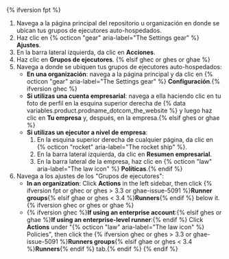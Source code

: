 {% ifversion fpt %}
1. Navega a la página principal del repositorio u organización en donde se ubican tus grupos de ejecutores auto-hospedados.
2. Haz clic en {% octicon "gear" aria-label="The Settings gear" %} **Ajustes**.
3. En la barra lateral izquierda, da clic en **Acciones**.
4. Haz clic en **Grupos de ejecutores**.
{% elsif ghec or ghes or ghae %}
1. Navega a donde se ubiquen tus grupos de ejecutores auto-hospedados:
   * **En una organización**: navega a la página principal y da clic en {% octicon "gear" aria-label="The Settings gear" %} **Configuración**.{% ifversion ghec %}
   * **Si utilizas una cuenta empresarial**: navega a ella haciendo clic en tu foto de perfil en la esquina superior derecha de {% data variables.product.prodname_dotcom_the_website %} y luego haz clic en **Tu empresa** y, después, en la empresa.{% elsif ghes or ghae %}
   * **Si utilizas un ejecutor a nivel de empresa**:
     1. En la esquina superior derecha de cualquier página, da clic en {% octicon "rocket" aria-label="The rocket ship" %}.
     2. En la barra lateral izquierda, da clic en **Resumen empresarial**.
     3. En la barra lateral de la empresa, haz clic en {% octicon "law" aria-label="The law icon" %} **Políticas**.{% endif %}
2. Navega a los ajustes de los "Grupos de ejecutores":
   * **In an organization**: Click **Actions** in the left sidebar, then click {% ifversion fpt or ghec or ghes > 3.3 or ghae-issue-5091 %}**Runner groups**{% elsif ghae or ghes < 3.4 %}**Runners**{% endif %} below it.{% ifversion ghec or ghes or ghae %}
   * {% ifversion ghec %}**If using an enterprise account**:{% elsif ghes or ghae %}**If using an enterprise-level runner**:{% endif %} Click **Actions** under "{% octicon "law" aria-label="The law icon" %} Policies", then click the {% ifversion ghec or ghes > 3.3 or ghae-issue-5091 %}**Runners groups**{% elsif ghae or ghes < 3.4 %}**Runners**{% endif %} tab.{% endif %}
{% endif %}

